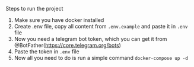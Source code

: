 Steps to run the project

1. Make sure you have docker installed
2. Create .env file, copy all content from `.env.example` and paste it in `.env` file
3. Now you need a telegram bot token, which you can get it from @BotFather(https://core.telegram.org/bots)
4. Paste the token in `.env` file
5. Now all you need to do is run a simple command
```docker-compose up -d```
